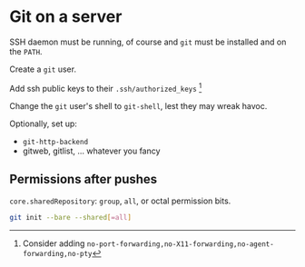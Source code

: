 # Git on a server

SSH daemon must be running, of course and `git` must be installed and on the `PATH`.

Create a `git` user.

Add ssh public keys to their `.ssh/authorized_keys` [^1]

Change the `git` user's shell to `git-shell`, lest they may wreak havoc.

Optionally, set up:

-   `git-http-backend`
-   gitweb, gitlist, … whatever  you fancy

[^1]: Consider adding `no-port-forwarding,no-X11-forwarding,no-agent-forwarding,no-pty`

## Permissions after pushes

`core.sharedRepository`: `group`, `all`, or octal permission bits.

```sh
git init --bare --shared[=all]
```

